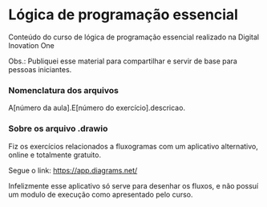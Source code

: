 # Lógica de programação essencial

Conteúdo do curso de lógica de programação essencial realizado na Digital Inovation One

Obs.: Publiquei esse material para compartilhar e servir de base para pessoas iniciantes.

### Nomenclatura dos arquivos

A[número da aula].E[número do exercício].descricao.


### Sobre os arquivo .drawio

Fiz os exercícios relacionados a fluxogramas com um aplicativo alternativo, online e totalmente gratuito.

Segue o link: https://app.diagrams.net/

Infelizmente esse aplicativo só serve para desenhar os fluxos, e não possuí um modulo de execução como apresentado pelo curso.
